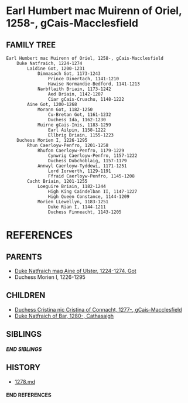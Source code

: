# Earl Humbert mac Muirenn of Oriel, 1258-, gCais-Macclesfield

## FAMILY TREE
```
Earl Humbert mac Muirenn of Oriel, 1258-, gCais-Macclesfield
    Duke Natfraich, 1224-1274
        Laidine Got, 1200-1231
            Dimmasach Got, 1173-1243
                Prince Dinertach, 1141-1210
                Hawise Normandie-Bedford, 1141-1213
            Narbflaith Briain, 1173-1242
                Aed Briain, 1142-1207
                Ciar gCais-Cruachu, 1148-1222
        Aine Got, 1200-1268
            Morann Got, 1182-1250
                Cu-Bretan Got, 1161-1232
                Duchess Ida, 1162-1230
            Muirne gCais-Inis, 1183-1259
                Earl Ailpin, 1158-1222
                Ellbrig Briain, 1155-1223
    Duchess Morien I, 1226-1295
        Rhun Caerloyw-Penfro, 1201-1258
            Rhufon Caerloyw-Penfro, 1179-1229
                Cynwrig Caerloyw-Penfro, 1157-1222
                Duchess Dubchoblaig, 1157-1179
            Annwyl Caerloyw-Tyddewi, 1171-1251
                Lord Iorwerth, 1129-1191
                Ffraid Caerloyw-Penfro, 1145-1208
        Cacht Briain, 1201-1255
            Loeguire Briain, 1182-1244
                High King Caindelban II, 1147-1227
                High Queen Constance, 1144-1209
            Morien LLewellyn, 1183-1251
                Duke Rian I, 1144-1211
                Duchess Finneacht, 1143-1205
```


# REFERENCES

## PARENTS 
* [Duke Natfraich mag Aine of Ulster, 1224-1274, Got](p/natfraich_mag_aine_1224.md)
* Duchess Morien I, 1226-1295

## CHILDREN 
* [Duchess Cristina nic Cristina of Connacht, 1277-, gCais-Macclesfield](p/cristina_nic_cristina_1277.md)
* [Duke Natfraich of Bar, 1280-, Cathasaigh](p/natfraich_1280.md)

## SIBLINGS

##### END SIBLINGS  
## HISTORY
* [1278.md](../h/1278.md)

#### END REFERENCES

